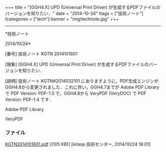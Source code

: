 ﻿+++
title = "[GGH4.X] UPD (Universal Print Driver) が生成するPDFファイルのバージョンを知りたい．"
date = "2014-10-24"
ttags = ["技術ノート"]
tcategories = ["tech"]
banner = "img/technote.jpg"
+++

-----------------------------------------------------------------------------------------------------------------------------

*技術ノート

2014/10/24*


[番号]
技術ノート KGTN 2014101601

[現象]
[GGH4.X] UPD (Universal Print Driver)
が生成するPDFファイルのバージョンを知りたい．

[説明]
技術ノート KGTN#2014032101
にありますように，PDF生成エンジンがGGH4.8から変更されました．これに伴い，GGH4.7までが
Adobe PDF Library で PDF Version: PDF-1.3 で，GGH4.8から VeryPDF
(VeryDOC) で PDF Version: PDF-1.4 です．

Adobe PDF Library

VeryPDF


### ファイル

 
 


[KGTN2014101601.pdf](http://techreport.kitasp.net/attachments/download/1751/KGTN2014101601.pdf)
 [(105 KB)] [kitasp 技術センター, 2014/10/24
18:01]


 


 


